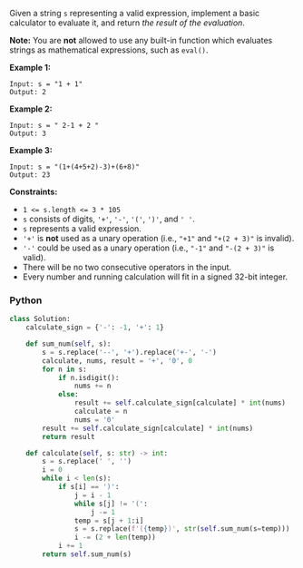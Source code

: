 Given a string  `s`  representing a valid expression, implement a basic calculator to evaluate it, and return  _the result of the evaluation_.

**Note:**  You are  **not**  allowed to use any built-in function which evaluates strings as mathematical expressions, such as  `eval()`.

**Example 1:**
```
Input: s = "1 + 1"
Output: 2
```

**Example 2:**
```
Input: s = " 2-1 + 2 "
Output: 3
```

**Example 3:**
```
Input: s = "(1+(4+5+2)-3)+(6+8)"
Output: 23
```

**Constraints:**

-   `1 <= s.length <= 3 * 105`
-   `s`  consists of digits,  `'+'`,  `'-'`,  `'('`,  `')'`, and  `' '`.
-   `s`  represents a valid expression.
-   `'+'`  is  **not**  used as a unary operation (i.e.,  `"+1"`  and  `"+(2 + 3)"`  is invalid).
-   `'-'`  could be used as a unary operation (i.e.,  `"-1"`  and  `"-(2 + 3)"`  is valid).
-   There will be no two consecutive operators in the input.
-   Every number and running calculation will fit in a signed 32-bit integer.


### Python
```python
class Solution:
    calculate_sign = {'-': -1, '+': 1}

    def sum_num(self, s):
        s = s.replace('--', '+').replace('+-', '-')
        calculate, nums, result = '+', '0', 0
        for n in s:
            if n.isdigit():
                nums += n
            else:
                result += self.calculate_sign[calculate] * int(nums)
                calculate = n
                nums = '0'
        result += self.calculate_sign[calculate] * int(nums)
        return result

    def calculate(self, s: str) -> int:
        s = s.replace(' ', '')
        i = 0
        while i < len(s):
            if s[i] == ')':
                j = i - 1
                while s[j] != '(':
                    j -= 1
                temp = s[j + 1:i]
                s = s.replace(f'({temp})', str(self.sum_num(s=temp)))
                i -= (2 + len(temp))
            i += 1
        return self.sum_num(s)
```